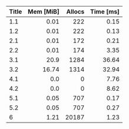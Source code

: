 | Title | Mem [MiB] | Allocs | Time [ms] |
|:----- | ---------:| ------:| ---------:|
| 1.1   |      0.01 |    222 |      0.15 |
| 1.2   |      0.01 |    222 |      0.13 |
| 2.1   |      0.01 |    172 |      0.21 |
| 2.2   |      0.01 |    174 |      3.35 |
| 3.1   |      20.9 |   1284 |     36.64 |
| 3.2   |     16.74 |   1314 |     32.94 |
| 4.1   |       0.0 |      0 |      7.76 |
| 4.2   |       0.0 |      0 |      8.62 |
| 5.1   |      0.05 |    707 |      0.17 |
| 5.2   |      0.05 |    707 |      0.27 |
| 6     |      1.21 |  20187 |      1.23 |
